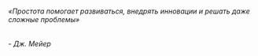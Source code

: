 ###### «Простота помогает развиваться, внедрять инновации и решать даже сложные проблемы»
###### - Дж. Мейер